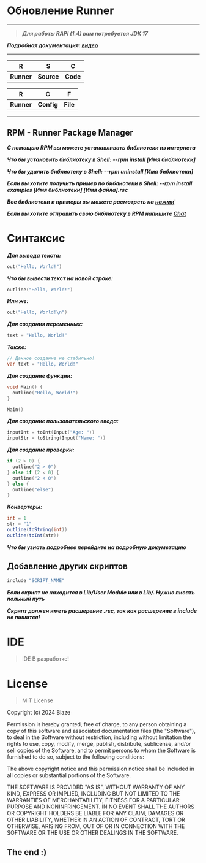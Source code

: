 # Обновление Runner
---------------------------------------------------

>**_Для работы RAPI (1.4) вам потребуется JDK 17_**

**_Подробная документация: [видео](https://www.youtube.com)_**

----------------------------------------------------

| R | S | C |
| :--: | :-: | :-: |
| **Runner** | **Source** | **Code** |

| R | C | F |
| :--: | :-: | :-: |
| **Runner** | **Config** | **File** |

---------------------------------------------------

## RPM - Runner Package Manager
**_С помощью RPM вы можете устанавливать библиотеки из интернета_**

**_Что бы установить библиотеку в Shell: --rpm install [Имя библиотеки]_**

**_Что бы удалить библиотеку в Shell: --rpm uninstall [Имя библиотеки]_**

**_Если вы хотите получить пример по библиотеки в Shell: --rpm install examples [Имя библиотеки] [Имя файла].rsc_**

**_Все библиотеки и примеры вы можете расмотреть на [нажми](https://github.com/Blaze-Group/Runner/tree/v2.5/package-manager)_**'

**_Если вы хотите отправить свою библиотеку в RPM напишите [Chat](https://t.me/+ZYfCSh6n3y0zYTY6)_**

# Синтаксис
**_Для вывода текста:_**
```cpp
out("Hello, World!")
```
**_Что бы вывести текст на новой строке:_**
```cpp
outline("Hello, World!")
```
**_Или же:_**
```cpp
out("Hello, World!\n")
```
**_Для создания переменных:_**
```cpp
text = "Hello, World!"
```
**_Также:_**
```csharp
// Данное создание не стабильно!
var text = "Hello, World!"
```
**_Для создание функции:_**
```cpp
void Main() {
  outline("Hello, World!")
}

Main()
```
**_Для создание пользовательского ввода:_**
```cpp
inputInt = toInt(Input("Age: "))
inputStr = toString(Input("Name: "))
```
**_Для создание проверки:_**
```cpp
if (2 > 0) {
  outline("2 > 0")
} else if (2 < 0) {
  outline("2 < 0")
} else {
  outline("else")
}
```
**_Конвертеры:_**
```java
int = 1
str = "1"
outline(toString(int))
outline(toInt(str))
```

**_Что бы узнать подробнее перейдите на подробную докуметацию_**

## Добавление других скриптов
```cpp
include "SCRIPT_NAME"
```

**_Если скрипт не находится в Lib/User Module или в Lib/. Нужно писать польный путь_**

**_Скрипт должен иметь расшерение .rsc, так как расшерение в include не пишится!_**

# IDE
>IDE В разработке!

# License

>MIT License

Copyright (c) 2024 Blaze

Permission is hereby granted, free of charge, to any person obtaining a copy
of this software and associated documentation files (the "Software"), to deal
in the Software without restriction, including without limitation the rights
to use, copy, modify, merge, publish, distribute, sublicense, and/or sell
copies of the Software, and to permit persons to whom the Software is
furnished to do so, subject to the following conditions:

The above copyright notice and this permission notice shall be included in all
copies or substantial portions of the Software.

THE SOFTWARE IS PROVIDED "AS IS", WITHOUT WARRANTY OF ANY KIND, EXPRESS OR
IMPLIED, INCLUDING BUT NOT LIMITED TO THE WARRANTIES OF MERCHANTABILITY,
FITNESS FOR A PARTICULAR PURPOSE AND NONINFRINGEMENT. IN NO EVENT SHALL THE
AUTHORS OR COPYRIGHT HOLDERS BE LIABLE FOR ANY CLAIM, DAMAGES OR OTHER
LIABILITY, WHETHER IN AN ACTION OF CONTRACT, TORT OR OTHERWISE, ARISING FROM,
OUT OF OR IN CONNECTION WITH THE SOFTWARE OR THE USE OR OTHER DEALINGS IN THE
SOFTWARE.

## The end :)
